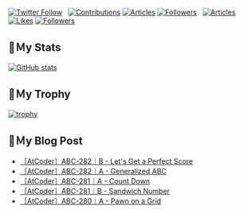 [![Twitter Follow](https://img.shields.io/twitter/follow/hyperdb?label=twitter&logo=twitter&style=plastic)](https://twitter.com/hyperdb)
&nbsp;
[![Contributions](https://badgen.org/img/qiita/hyperdb/contributions?style=plastic)](https://qiita.com/hyperdb)
[![Articles](https://badgen.org/img/qiita/hyperdb/articles?style=plastic)](https://qiita.com/hyperdb)
[![Followers](https://badgen.org/img/qiita/hyperdb/followers?style=plastic)](https://qiita.com/hyperdb)
&nbsp;
[![Articles](https://badgen.org/img/zenn/hyperdb/articles)](https://zenn.dev/hyperdb)
[![Likes](https://badgen.org/img/zenn/hyperdb/likes?style=plastic)](https://zenn.dev/hyperdb)
[![Followers](https://badgen.org/img/zenn/hyperdb/followers?style=plastic)](https://zenn.dev/hyperdb)

## 🔖Ｍy Stats

[![GitHub stats](https://github-readme-stats-eight-theta.vercel.app/api?username=hyperdb&theme=radical&count_private=true&show_icons=true)](https://github.com/anuraghazra/github-readme-stats)

## 🔖Ｍy Trophy

[![trophy](https://github-profile-trophy.vercel.app/?username=hyperdb&theme=onedark)](https://github.com/ryo-ma/github-profile-trophy)

## 🔖Ｍy Blog Post

<!-- BLOG-POST-LIST:START -->
- [［AtCoder］ABC-282｜B - Let&#39;s Get a Perfect Score](https://zenn.dev/hyperdb/articles/8d0d9e8035461e)
- [［AtCoder］ABC-282｜A - Generalized ABC](https://zenn.dev/hyperdb/articles/3892c3b453b3f9)
- [［AtCoder］ABC-281｜A - Count Down](https://zenn.dev/hyperdb/articles/dec79f345830b2)
- [［AtCoder］ABC-281｜B - Sandwich Number](https://zenn.dev/hyperdb/articles/30543d974f34dc)
- [［AtCoder］ABC-280｜A - Pawn on a Grid](https://zenn.dev/hyperdb/articles/fa31d212f0a19e)
<!-- BLOG-POST-LIST:END -->
